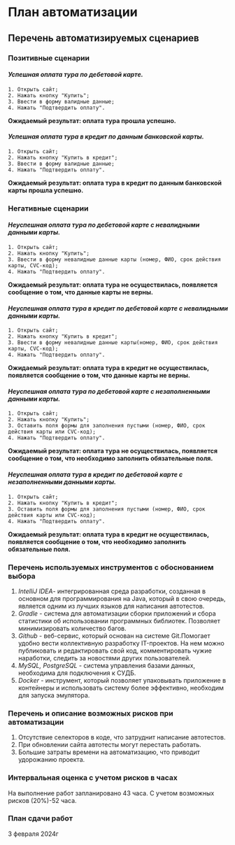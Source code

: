 # План автоматизации
## Перечень автоматизируемых сценариев
### Позитивные сценарии
#### _Успешная оплата тура по дебетовой карте._
    1. Открыть сайт;  
    2. Нажать кнопку "Купить";  
    3. Ввести в форму валидные данные;  
    4. Нажать "Подтвердить оплату".  
**Ожидаемый результат: оплата тура прошла успешно.**

#### _Успешная оплата тура в кредит по данным банковской карты._
    1. Открыть сайт;
    2. Нажать кнопку "Купить в кредит";
    3. Ввести в форму валидные данные;
    4. Нажать "Подтвердить оплату".  
**Ожидаемый результат: оплата тура в кредит по данным банковской карты прошла успешно.**
### Негативные сценарии
#### _Неуспешная оплата тура по дебетовой карте с невалидными данными карты._
    1. Открыть сайт;  
    2. Нажать кнопку "Купить";  
    3. Ввести в форму невалидные данные карты (номер, ФИО, срок действия карты, CVC-код);
    4. Нажать "Подтвердить оплату".  
**Ожидаемый результат: оплата тура не осуществилась, появляется сообщение о том, что данные карты не верны.**

#### _Неуспешная оплата тура в кредит по дебетовой карте с невалидными данными карты._
    1. Открыть сайт;  
    2. Нажать кнопку "Купить в кредит";  
    3. Ввести в форму невалидные данные карты(номер, ФИО, срок действия карты, CVC-код);
    4. Нажать "Подтвердить оплату".  
**Ожидаемый результат: оплата тура в кредит не осуществилась, появляется сообщение о том, что данные карты не верны.**

#### _Неуспешная оплата тура  по дебетовой карте с незаполненными данными карты._
    1. Открыть сайт;  
    2. Нажать кнопку "Купить";  
    3. Оставить поля формы для заполнения пустыми (номер, ФИО, срок действия карты или CVC-код);
    4. Нажать "Подтвердить оплату".  
**Ожидаемый результат: оплата тура не осуществилась, появляется сообщение о том, что необходимо заполнить обязательные поля.**

#### _Неуспешная оплата тура в кредит по дебетовой карте с незаполненными данными карты._
    1. Открыть сайт;  
    2. Нажать кнопку "Купить в кредит";  
    3. Оставить поля формы для заполнения пустыми (номер, ФИО, срок действия карты или CVC-код);
    4. Нажать "Подтвердить оплату".  
**Ожидаемый результат: оплата тура в кредит не осуществилась, появляется сообщение о том, что необходимо заполнить обязательные поля.**

### Перечень используемых инструментов с обоснованием выбора
1. _IntelliJ IDEA_- интегрированная среда разработки, созданная в основном для программирования на Java, который в свою очередь, является  одним из лучших языков для написания автотестов.
2. _Gradle_ - система для автоматизации сборки приложений и сбора статистики об использовании программных библиотек. Позволяет минимизировать количество багов.
3. _Github_ - веб-сервис, который основан на системе Git.Помогает удобно вести коллективную разработку IT-проектов. На нем можно публиковать и редактировать свой код, комментировать чужие наработки, следить за новостями других пользователей.
4. _MySQL, PostgreSQL_ - система управления базами данных, необходима для подключения к СУДБ.
5. _Docker_ - инструмент, который позволяет упаковывать приложение в контейнеры и использовать систему более эффективно, необходим для запуска эмулятора.

### Перечень и описание возможных рисков при автоматизации
1. Отсутствие селекторов в коде, что затруднит написание автотестов.
2. При обновлении сайта автотесты могут перестать работать.
3. Большие затраты времени на автоматизацию, что приводит удорожанию проекта.

### Интервальная оценка с учетом рисков в часах
На выполнение работ запланировано 43 часа.
С учетом возможных рисков (20%)-52 часа.
### План сдачи работ
3 февраля 2024г



